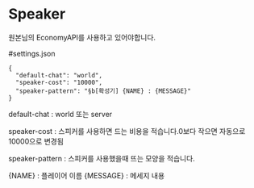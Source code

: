 # Speaker

원본님의 EconomyAPI를 사용하고 있어야합니다.

#settings.json
```
{
  "default-chat": "world",
  "speaker-cost": "10000",
  "speaker-pattern": "§b[확성기] {NAME} : {MESSAGE}"
}
```

default-chat : world 또는 server

speaker-cost : 스피커를 사용하면 드는 비용을 적습니다.0보다 작으면 자동으로 10000으로 변경됨

speaker-pattern : 스피커를 사용했을때 뜨는 모양을 적습니다.

{NAME} : 플레이어 이름
{MESSAGE} : 메세지 내용
